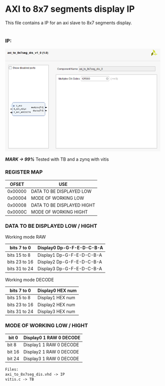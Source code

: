 # AXI to 8x7 segments display IP
This file contains a IP for an axi slave to 8x7 segments display.<br>
<br>

### IP:
![IP](IP.png)

***MARK -> 99%***
Tested with TB and a zynq with vitis

### REGISTER MAP
|    OFSET     | USE |
|--------------|--------------|
| 0x00000      | DATA TO BE DISPLAYED LOW     |
| 0x00004      | MODE OF WORKING   LOW   |
| 0x00008      | DATA TO BE DISPLAYED HIGHT     |
| 0x0000C      | MODE OF WORKING   HIGHT   |

### DATA TO BE DISPLAYED LOW / HIGHT

Working mode RAW

| bits  7 to 0     | Display0 Dp-G-F-E-D-C-B-A|
|------------|---------------|
| bits  15 to 8    | Display1 Dp-G-F-E-D-C-B-A|
| bits  23 to 16   | Display2 Dp-G-F-E-D-C-B-A|
| bits  31 to 24   | Display3 Dp-G-F-E-D-C-B-A|


Working mode DECODE

| bits 7 to 0     | Display0 HEX num|
|-----------------|---------------|
| bits 15 to 8    | Display1 HEX num|
| bits 23 to 16   | Display2 HEX num|
| bits 31 to 24   | Display3 HEX num|

### MODE OF WORKING LOW / HIGHT

| bit 0    | Display0 1 RAW 0 DECODE|
|-------------------------|---------------|
| bit 8    | Display1 1 RAW 0 DECODE|
| bit 16   | Display2 1 RAW 0 DECODE|
| bit 24   | Display3 1 RAW 0 DECODE|

```
Files:
axi_to_8x7seg_dis.vhd -> IP
vitis.c -> TB
```

<br>
